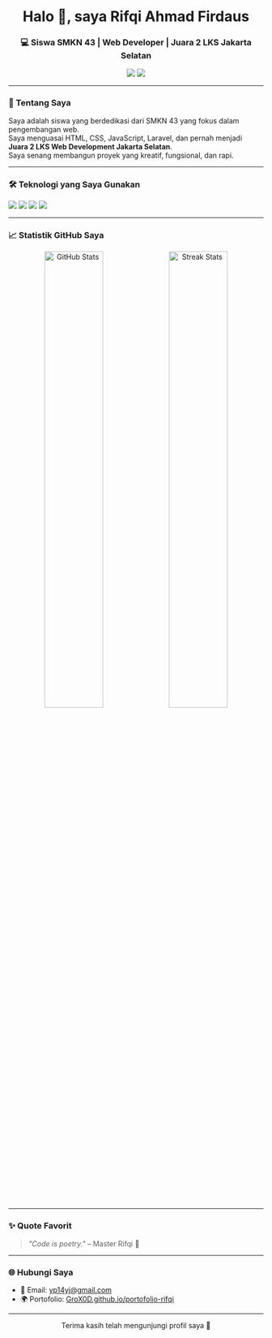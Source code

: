 <h1 align="center">Halo 👋, saya Rifqi Ahmad Firdaus</h1>
<h3 align="center">💻 Siswa SMKN 43 | Web Developer | Juara 2 LKS Jakarta Selatan</h3>

<p align="center">
  <a href="mailto:yp14yj@gmail.com"><img src="https://img.shields.io/badge/email-%23D14836?style=for-the-badge&logo=gmail&logoColor=white" /></a>
  <a href="https://github.com/GroX0D"><img src="https://img.shields.io/github/followers/GroX0D?style=for-the-badge" /></a>
</p>

---

### 🚀 Tentang Saya

Saya adalah siswa yang berdedikasi dari SMKN 43 yang fokus dalam pengembangan web.  
Saya menguasai HTML, CSS, JavaScript, Laravel, dan pernah menjadi **Juara 2 LKS Web Development Jakarta Selatan**.  
Saya senang membangun proyek yang kreatif, fungsional, dan rapi.

---

### 🛠️ Teknologi yang Saya Gunakan
<p align="left">
  <img src="https://img.shields.io/badge/HTML5-E34F26?style=flat&logo=html5&logoColor=white"/>
  <img src="https://img.shields.io/badge/CSS3-1572B6?style=flat&logo=css3&logoColor=white"/>
  <img src="https://img.shields.io/badge/JavaScript-F7DF1E?style=flat&logo=javascript&logoColor=black"/>
  <img src="https://img.shields.io/badge/Laravel-FF2D20?style=flat&logo=laravel&logoColor=white"/>
</p>

---

### 📈 Statistik GitHub Saya

<p align="center">
  <img src="https://github-readme-stats.vercel.app/api?username=GroX0D&show_icons=true&theme=radical" alt="GitHub Stats" width="48%"/>
  <img src="https://github-readme-streak-stats.herokuapp.com/?user=GroX0D&theme=radical" alt="Streak Stats" width="48%"/>
</p>

---

### ✨ Quote Favorit
> *"Code is poetry."* – Master Rifqi 💠

---

### 🌐 Hubungi Saya
- 📧 Email: [yp14yj@gmail.com](mailto:yp14yj@gmail.com)
- 🌍 Portofolio: [GroX0D.github.io/portofolio-rifqi](https://GroX0D.github.io/portofolio-rifqi)

---

<p align="center">Terima kasih telah mengunjungi profil saya 💙</p>
